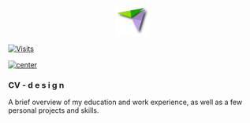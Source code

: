 <p align="center">
  <img src="images\sicons\icon.png" alt="Logo" width="70px">
</p>


[![Visits](https://visitor-badge.glitch.me/badge?page_id=innovatorBrain.Magic_CV)](https://innovatorbrain.github.io/Magic_CV/)


<a href="https://innovatorbrain.github.io/Magic_CV/">
  <img align="center" src="https://img.shields.io/badge/View%20The%20Page-Click%20Me-blue" alt="center">
</a>


### CV - d e s i g n
A brief overview of my education and work experience, as well as a few personal projects and skills.
